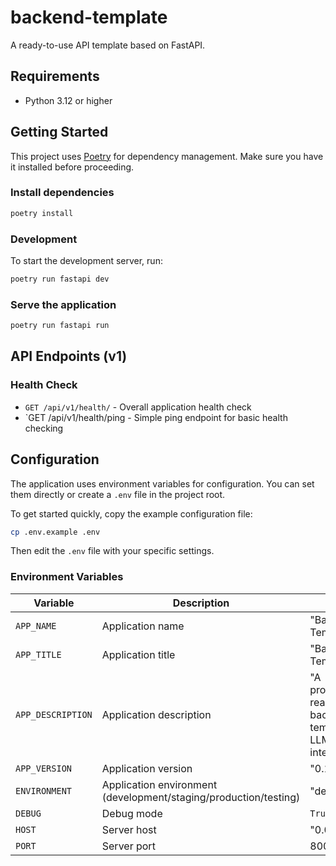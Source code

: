 # backend-template

A ready-to-use API template based on FastAPI.

## Requirements

- Python 3.12 or higher

## Getting Started

This project uses [Poetry](https://python-poetry.org/) for dependency management.
Make sure you have it installed before proceeding.

### Install dependencies

```bash
poetry install
```

### Development

To start the development server, run:

```bash
poetry run fastapi dev
```

### Serve the application

```bash
poetry run fastapi run
```

## API Endpoints (v1)

### Health Check

- `GET /api/v1/health/` - Overall application health check
- `GET /api/v1/health/ping - Simple ping endpoint for basic health checking

## Configuration

The application uses environment variables for configuration. You can set them directly or create a `.env` file in the project root.

To get started quickly, copy the example configuration file:

```bash
cp .env.example .env
```

Then edit the `.env` file with your specific settings.

### Environment Variables

| Variable          | Description                                                      | Default                                                            | Required |
| ----------------- | ---------------------------------------------------------------- | ------------------------------------------------------------------ | -------- |
| `APP_NAME`        | Application name                                                 | "Backend Template API"                                             | No       |
| `APP_TITLE`       | Application title                                                | "Backend Template API"                                             | No       |
| `APP_DESCRIPTION` | Application description                                          | "A production-ready FastAPI backend template with LLM integration" | No       |
| `APP_VERSION`     | Application version                                              | "0.1.0"                                                            | No       |
| `ENVIRONMENT`     | Application environment (development/staging/production/testing) | "development"                                                      | No       |
| `DEBUG`           | Debug mode                                                       | `True`                                                             | No       |
| `HOST`            | Server host                                                      | "0.0.0.0"                                                          | No       |
| `PORT`            | Server port                                                      | 8000                                                               | No       |
